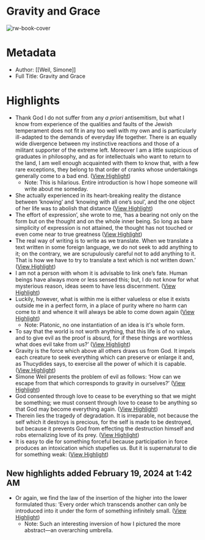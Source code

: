 # Gravity and Grace

![rw-book-cover](https://readwise-assets.s3.amazonaws.com/media/reader/parsed_document_assets/121645877/cover-image-cover.jpg)

# Metadata
- Author: [[Weil, Simone]]
- Full Title: Gravity and Grace

# Highlights
- Thank God I do not suffer from any *a priori* antisemitism, but what I know from experience of the qualities and faults of the Jewish temperament does not fit in any too well with my own and is particularly ill-adapted to the demands of everyday life together. There is an equally wide divergence between my instinctive reactions and those of a militant supporter of the extreme left. Moreover I am a little suspicious of graduates in philosophy, and as for intellectuals who want to return to the land, I am well enough acquainted with them to know that, with a few rare exceptions, they belong to that order of cranks whose undertakings generally come to a bad end. ([View Highlight](https://read.readwise.io/read/01hp0nc79scbsv3h77zfjaxt5s))
    - Note: This is hilarious. Entire introduction is how I hope someone will write about me someday.
- She actually experienced in its heart-breaking reality the distance between ‘knowing’ and ‘knowing with all one’s soul’, and the one object of her life was to abolish that distance ([View Highlight](https://read.readwise.io/read/01hp0qe5qvs443s16geq18qpkw))
- The effort of expression’, she wrote to me, ‘has a bearing not only on the form but on the thought and on the whole inner being. So long as bare simplicity of expression is not attained, the thought has not touched or even come near to true greatness ([View Highlight](https://read.readwise.io/read/01hp0qm4p26k6fzaew7dc3kba8))
- The real way of writing is to write as we translate. When we translate a text written in some foreign language, we do not seek to add anything to it; on the contrary, we are scrupulously careful not to add anything to it. That is how we have to try to translate a text which is not written down.’ ([View Highlight](https://read.readwise.io/read/01hp0qmc8ddz4vtdtqdx9m7hj1))
- I am not a person with whom it is advisable to link one’s fate. Human beings have always more or less sensed this; but, I do not know for what mysterious reason, ideas seem to have less discernment. ([View Highlight](https://read.readwise.io/read/01hp0rg9vbqxnkgywncs29kb8g))
- Luckily, however, what is within me is either valueless or else it exists outside me in a perfect form, in a place of purity where no harm can come to it and whence it will always be able to come down again ([View Highlight](https://read.readwise.io/read/01hp0rjgc8tne4ahd5877pzxew))
    - Note: Platonic, no one instantiation of an idea is it's whole form.
- To say that the world is not worth anything, that this life is of no value, and to give evil as the proof is absurd, for if these things are worthless what does evil take from us?’ ([View Highlight](https://read.readwise.io/read/01hp0s4yba64j0nh08ma5533d3))
- Gravity is the force which above all others draws us from God. It impels each creature to seek everything which can preserve or enlarge it and, as Thucydides says, to exercise all the power of which it is capable. ([View Highlight](https://read.readwise.io/read/01hp0sar6gfrfaztwgmaw4cedq))
- Simone Weil presents the problem of evil as follows: ‘How can we escape from that which corresponds to gravity in ourselves?’ ([View Highlight](https://read.readwise.io/read/01hp0safe579y2m44qvgtttwdk))
- God consented through love to cease to be everything so that we might be something; we must consent through love to cease to be anything so that God may become everything again. ([View Highlight](https://read.readwise.io/read/01hp0scdt42bpwzngrvyq6dk4s))
- Therein lies the tragedy of degradation. It is irreparable, not because the self which it destroys is precious, for the self is made to be destroyed, but because it prevents God from effecting the destruction himself and robs eternalizing love of its prey. ([View Highlight](https://read.readwise.io/read/01hp0sfwe2knx5w0xfcvgf2qk4))
- It is easy to die for something forceful because participation in force produces an intoxication which stupefies us. But it is supernatural to die for something weak: ([View Highlight](https://read.readwise.io/read/01hp0shw5snk7fa99ctkx4zte6))
## New highlights added February 19, 2024 at 1:42 AM
- Or again, we find the law of the insertion of the higher into the lower formulated thus: ‘Every order which transcends another can only be introduced into it under the form of something infinitely small. ([View Highlight](https://read.readwise.io/read/01hq0467jsdmqq4a9h5gx01n1g))
    - Note: Such an interesting inversion of how I pictured the more abstract—an overarching umbrella.
